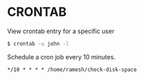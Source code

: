 # CRONTAB



View crontab entry for a specific user

```bash
$ crontab -u john -l

```
Schedule a cron job every 10 minutes.

```
*/10 * * * * /home/ramesh/check-disk-space
```
